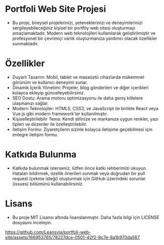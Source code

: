 # Portfoli Web Site Projesi

- Bu proje, bireysel projelerinizi, yeteneklerinizi ve deneyimlerinizi sergileyebileceğiniz kişisel bir portföy web sitesi oluşturmayı amaçlamaktadır. Modern web teknolojileri kullanılarak geliştirilmiştir ve profesyonel bir çevrimiçi varlık oluşturmanıza yardımcı olacak özellikler sunmaktadır.

# Özellikler

- Duyarlı Tasarım: Mobil, tablet ve masaüstü cihazlarda mükemmel görünüm ve kullanıcı deneyimi sunar.
- Dinamik İçerik Yönetimi: Projeler, blog gönderileri ve diğer içerikleri kolayca ekleyip güncelleyebilirsiniz.
- SEO Dostu: Arama motoru optimizasyonu ile daha geniş kitlelere ulaşmanızı sağlar.
- Modern Teknolojiler: HTML5, CSS3, ve JavaScript ile birlikte React veya Vue.js gibi modern framework'ler kullanılmıştır.
- Kişiselleştirilebilir Tema: Kendi stilinize ve markanıza uygun renkler, yazı tipleri ve düzenler ile özelleştirilebilir.
- İletişim Formu: Ziyaretçilerin sizinle kolayca iletişime geçebilmesi için entegre iletişim formu.

# Katkıda Bulunma

- Katkıda bulunmak isterseniz, lütfen önce katkı rehberimizi okuyun. Hataları bildirmek, özellik önerileri sunmak veya doğrudan bir pull request (çekme isteği) oluşturmak için GitHub üzerindeki sorunlar (issues) bölümünü kullanabilirsiniz.

# Lisans

- Bu proje MIT Lisansı altında lisanslanmıştır. Daha fazla bilgi için LICENSE dosyasını inceleyin.

https://github.com/Leansvia/portfoli-web-site/assets/166953765/78227dce-0501-42f2-8c7e-8a1b970da567

